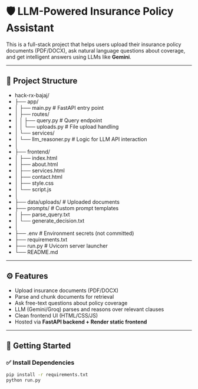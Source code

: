 # 🛡️ LLM-Powered Insurance Policy Assistant

This is a full-stack project that helps users upload their insurance policy documents (PDF/DOCX), ask natural language questions about coverage, and get intelligent answers using LLMs like **Gemini**.

---

## 📁 Project Structure

- hack-rx-bajaj/
- ├── app/
- │    ├── main.py # FastAPI entry point
- │    ├── routes/
- │    │     ├── query.py # Query endpoint
- │    │     └── uploads.py # File upload handling
- │    └── services/
- │    └── llm_reasoner.py # Logic for LLM API interaction
- │
- ├── frontend/
- │   ├── index.html
- │   ├── about.html
- │   ├── services.html
- │   ├── contact.html
- │   ├── style.css
- │   └── script.js
- │
- ├── data/uploads/ # Uploaded documents
- ├── prompts/ # Custom prompt templates
- │   ├── parse_query.txt
- │   └── generate_decision.txt
- │
- ├── .env # Environment secrets (not committed)
- ├── requirements.txt
- ├── run.py # Uvicorn server launcher
- └── README.md



---

## ⚙️ Features

- Upload insurance documents (PDF/DOCX)
- Parse and chunk documents for retrieval
- Ask free-text questions about policy coverage
- LLM (Gemini/Groq) parses and reasons over relevant clauses
- Clean frontend UI (HTML/CSS/JS)
- Hosted via **FastAPI backend + Render static frontend**

---

## 🚀 Getting Started

### ✅ Install Dependencies
```bash
pip install -r requirements.txt
python run.py

